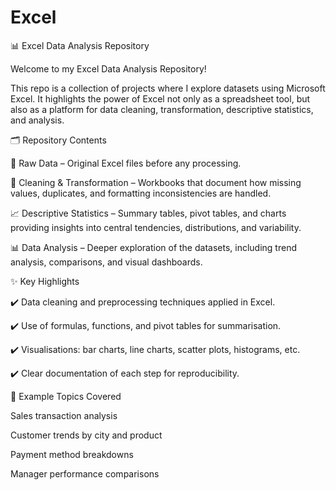 # Excel

📊 Excel Data Analysis Repository

Welcome to my Excel Data Analysis Repository!

This repo is a collection of projects where I explore datasets using Microsoft Excel. It highlights the power of Excel not only as a spreadsheet tool, but also as a platform for data cleaning, transformation, descriptive statistics, and analysis.

🗂 Repository Contents

📑 Raw Data – Original Excel files before any processing.

🧹 Cleaning & Transformation – Workbooks that document how missing values, duplicates, and formatting inconsistencies are handled.

📈 Descriptive Statistics – Summary tables, pivot tables, and charts providing insights into central tendencies, distributions, and variability.

📊 Data Analysis – Deeper exploration of the datasets, including trend analysis, comparisons, and visual dashboards.

✨ Key Highlights

✔️ Data cleaning and preprocessing techniques applied in Excel.

✔️ Use of formulas, functions, and pivot tables for summarisation.

✔️ Visualisations: bar charts, line charts, scatter plots, histograms, etc.

✔️ Clear documentation of each step for reproducibility.

📌 Example Topics Covered

Sales transaction analysis

Customer trends by city and product

Payment method breakdowns

Manager performance comparisons
